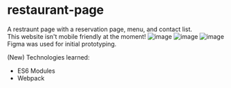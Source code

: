 # restaurant-page
A restraunt page with a reservation page, menu, and contact list.\
This website isn't mobile friendly at the moment!
![image](https://github.com/Aabdelm/restaurant-page/assets/87398631/ce86d0be-1e9d-4da9-81e3-4bcfc9062159)
![image](https://github.com/Aabdelm/restaurant-page/assets/87398631/81931e3b-3c91-425e-8ed1-e0142a38c2a9)
![image](https://github.com/Aabdelm/restaurant-page/assets/87398631/290df68c-b90b-4983-89c0-69b675903aab)
Figma was used for initial prototyping.

(New) Technologies learned:
* ES6 Modules
* Webpack
